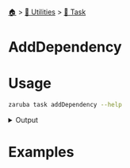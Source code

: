 <!--startTocHeader-->
[🏠](../../README.md) > [🔧 Utilities](../README.md) > [🔨 Task](README.md)
# AddDependency
<!--endTocHeader-->

# Usage

<!--startCode-->
```bash
zaruba task addDependency --help
```
 
<details>
<summary>Output</summary>
 
```````
Add task dependency

Usage:
  zaruba task addDependency <projectFile> <taskName> <dependencyTaskNames> [flags]

Flags:
  -h, --help   help for addDependency
```````
</details>
<!--endCode-->

# Examples



<!--startTocSubTopic-->
<!--endTocSubTopic-->